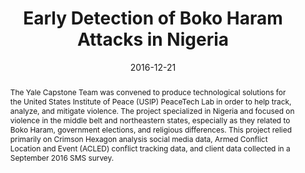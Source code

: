 ---
title: "Early Detection of Boko Haram Attacks in Nigeria"
authors:
- admin
- Joe English
- Megan Wilson
- Katherine Kirk
- Reem Hussein
- Yara Hattab
- YuHan Lim
- Akshay Bery
- Christine Houle
- William Casey King
date: "2016-12-21"
doi: ""

# Schedule page publish date (NOT publication's date).
publishDate: "2017-01-01T00:00:00Z"

# Publication type.
# Legend: 0 = Uncategorized; 1 = Conference paper; 2 = Journal article;
# 3 = Preprint / Working Paper; 4 = Report; 5 = Book; 6 = Book section;
# 7 = Thesis; 8 = Patent
publication_types: ["4"]

# Publication name and optional abbreviated publication name.
publication: Technical Report for the United States Institute of Peace
publication_short: Technical Report for the United States Institute of Peace

abstract: The Yale Capstone Team was convened to produce technological solutions for the United States Institute of Peace (USIP) PeaceTech Lab in order to help track, analyze, and mitigate violence. The project specialized in Nigeria and focused on violence in the middle belt and northeastern states, especially as they related to Boko Haram, government elections, and religious differences. This project relied primarily on Crimson Hexagon analysis social media data, Armed Conflict Location and Event (ACLED) conflict tracking data, and client data collected in a September 2016 SMS survey.

# Summary. An optional shortened abstract.
summary: Technical Report for the United States Institute of Peace

tags:
#- Source Themes
- Non-Archival
featured: false

links:
- name: 'State-Level Maps'
  url: 'maps.pdf'
- name: 'State-Level Data'
  url: 'state.pdf'
url_pdf: '/publication/boko-haram-nigeria-governance-usip/report.pdf'
url_code:
url_dataset: ''
url_poster: ''
url_project: ''
url_slides: 'slides.pdf'
url_source: ''
url_video: ''

# Featured image
# To use, add an image named `featured.jpg/png` to your page's folder. 
image:
# caption: 'Image credit: [**Unsplash**](https://unsplash.com/photos/pLCdAaMFLTE)'
  focal_point: ""
  preview_only: false

# Associated Projects (optional).
#   Associate this publication with one or more of your projects.
#   Simply enter your project's folder or file name without extension.
#   E.g. `internal-project` references `content/project/internal-project/index.md`.
#   Otherwise, set `projects: []`.
projects:
- []

# Slides (optional).
#   Associate this publication with Markdown slides.
#   Simply enter your slide deck's filename without extension.
#   E.g. `slides: "example"` references `content/slides/example/index.md`.
#   Otherwise, set `slides: ""`.
slides: ""
---